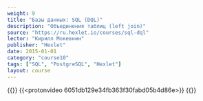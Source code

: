 ```yaml
---
weight: 9
title: "Базы данных: SQL (DQL)"
description: "Объединения таблиц (left join)"
source: "https://ru.hexlet.io/courses/sql-dql"
lector: "Кирилл Мокевнин"
publisher: "Hexlet"
date: 2015-01-01
category: "course10"
tags: ["SQL", "PostgreSQL", "Hexlet"]
layout: course
---
```

{{<players>}}
    {{<protonvideo 6051db129e34fb363f30fabd05b4d86e>}}
{{</players>}}
